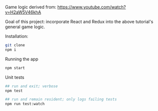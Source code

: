 Game logic derived from:
https://www.youtube.com/watch?v=H2aW5V46khA

Goal of this project: incorporate React and Redux into the above tutorial's general game logic.

Installation:

```bash
git clone
npm i
```

Running the app

```bash
npm start
```

Unit tests

```bash
## run and exit; verbose
npm test

## run and remain resident; only logs failing tests
npm run test:watch
```
